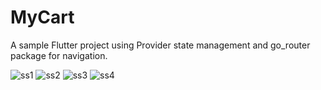 # MyCart

A sample Flutter project using Provider state management and go_router package for navigation.

![ss1](https://github.com/vlsmj/MyCart-Flutter/assets/11737795/95632512-a8a5-4d62-b7d2-746f37fea8cc)
![ss2](https://github.com/vlsmj/MyCart-Flutter/assets/11737795/531ed9ad-67a7-44df-92de-1ded37bf5788)
![ss3](https://github.com/vlsmj/MyCart-Flutter/assets/11737795/c20aee2f-59e8-4305-979d-c8d73b0fc7f0)
![ss4](https://github.com/vlsmj/MyCart-Flutter/assets/11737795/1ef8a0c3-e259-4441-a59f-949c058184b3)
